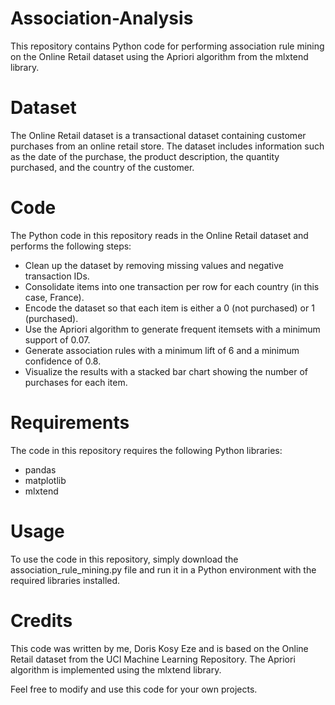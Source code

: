 # Association-Analysis

This repository contains Python code for performing association rule mining on the Online Retail dataset using the Apriori algorithm from the mlxtend library.

# Dataset
The Online Retail dataset is a transactional dataset containing customer purchases from an online retail store. The dataset includes information such as the date of the purchase, the product description, the quantity purchased, and the country of the customer.

# Code
The Python code in this repository reads in the Online Retail dataset and performs the following steps:

- Clean up the dataset by removing missing values and negative transaction IDs.
- Consolidate items into one transaction per row for each country (in this case, France).
- Encode the dataset so that each item is either a 0 (not purchased) or 1 (purchased).
- Use the Apriori algorithm to generate frequent itemsets with a minimum support of 0.07.
- Generate association rules with a minimum lift of 6 and a minimum confidence of 0.8.
- Visualize the results with a stacked bar chart showing the number of purchases for each item.

# Requirements
The code in this repository requires the following Python libraries:

- pandas
- matplotlib
- mlxtend
# Usage
To use the code in this repository, simply download the association_rule_mining.py file and run it in a Python environment with the required libraries installed.

# Credits
This code was written by me, Doris Kosy Eze and is based on the Online Retail dataset from the UCI Machine Learning Repository. The Apriori algorithm is implemented using the mlxtend library.

Feel free to modify and use this code for your own projects.
